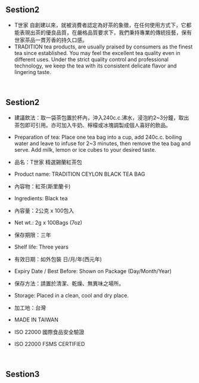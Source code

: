 
## Sestion2
- T世家 自創建以來，就被消費者認定為好茶的象徵，在任何使用方式下，它都能表現出茶的優良品質，在嚴格品質要求下，我們秉持專業的傳統技藝，保有世家茶品一貫芳香的持久口感。
- TRADITION tea products, are usually praised by consumers as the finest tea since established. You may feel the excellent tea quality even in different uses. Under the strict quality control and professional technology, we keep the tea with its consistent delicate flavor and lingering taste.

<br>

## Sestion2
- 建議飲法：取一袋茶包置於杯內，沖入240c.c.沸水，浸泡約2~3分鐘，取出茶包即可引用。亦可加入牛奶、檸檬或冰塊調製成個人喜好的飲品。
- Preparation of tea: Place one tea bag into a cup, add 240c.c. boiling water and leave to infuse for 2~3 minutes, then remove the tea bag and serve. Add milk, lemon or ice cubes to your desired taste.

- 品名：T世家 精選錫蘭紅茶包
- Product name: TRADITION CEYLON BLACK TEA BAG

- 內容物：紅茶(斯里蘭卡)
- Ingredients: Black tea

- 內容量：2公克 x 100包入
- Net wt.: 2g x 100Bags (7oz)

- 保存期限：三年
- Shelf life: Three years

- 有效日期：如外包裝 日/月/年(西元年)
- Expiry Date / Best Before: Shown on Package (Day/Month/Year)

- 保存方法：請置於清潔、乾燥、無異味之場所。
- Storage: Placed in a clean, cool and dry place.

- 加工地：台灣
- MADE IN TAIWAN

- ISO 22000 國際食品安全驗證
- ISO 22000 FSMS CERTIFIED

<br>

## Sestion3
